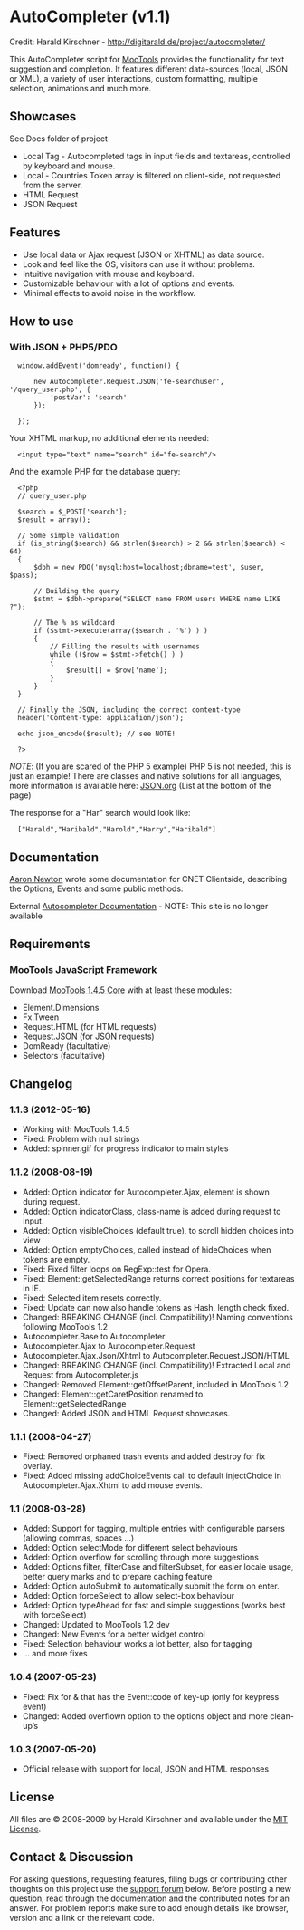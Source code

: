 AutoCompleter (v1.1)
====================

Credit: Harald Kirschner - http://digitarald.de/project/autocompleter/

This AutoCompleter script for [MooTools](http://mootools.net/) provides the functionality for text suggestion and completion. 
It features different data-sources (local, JSON or XML), a variety of user interactions, custom formatting, multiple selection, 
animations and much more.


Showcases
---------

See Docs folder of project

* Local Tag - Autocompleted tags in input fields and textareas, controlled by keyboard and mouse.
* Local - Countries Token array is filtered on client-side, not requested from the server.
* HTML Request
* JSON Request


Features
--------

* Use local data or Ajax request (JSON or XHTML) as data source.
* Look and feel like the OS, visitors can use it without problems.
* Intuitive navigation with mouse and keyboard.
* Customizable behaviour with a lot of options and events.
* Minimal effects to avoid noise in the workflow.

How to use
----------

### With JSON + PHP5/PDO

      window.addEvent('domready', function() {
 
          new Autocompleter.Request.JSON('fe-searchuser', '/query_user.php', {
              'postVar': 'search'
          });
 
      });
      
Your XHTML markup, no additional elements needed:

      <input type="text" name="search" id="fe-search"/>
      
And the example PHP for the database query:

      <?php
      // query_user.php
 
      $search = $_POST['search'];
      $result = array();
 
      // Some simple validation
      if (is_string($search) && strlen($search) > 2 && strlen($search) < 64)
      {
          $dbh = new PDO('mysql:host=localhost;dbname=test', $user, $pass);
 
          // Building the query
          $stmt = $dbh->prepare("SELECT name FROM users WHERE name LIKE ?");
 
          // The % as wildcard
          if ($stmt->execute(array($search . '%') ) )
          {
              // Filling the results with usernames
              while (($row = $stmt->fetch() ) )
              {
                  $result[] = $row['name'];
              }
          }
      }
 
      // Finally the JSON, including the correct content-type
      header('Content-type: application/json');
 
      echo json_encode($result); // see NOTE!
 
      ?>
      
*NOTE*: (If you are scared of the PHP 5 example) PHP 5 is not needed, this is just an example! There are classes and native solutions for all languages, 
more information is available here: [JSON.org](http://json.org/) (List at the bottom of the page)

The response for a "Har" search would look like:

      ["Harald","Haribald","Harold","Harry","Haribald"]


Documentation
-------------

[Aaron Newton](http://www.mootorial.com/) wrote some documentation for CNET Clientside, describing the Options, Events and some public methods:

External [Autocompleter Documentation](http://clientside.cnet.com/docs/3rdParty/Autocompleter) - NOTE: This site is no longer available


Requirements
------------

### MooTools JavaScript Framework

Download [MooTools 1.4.5 Core](http://mootools.net/core) with at least these modules:

* Element.Dimensions
* Fx.Tween
* Request.HTML (for HTML requests)
* Request.JSON (for JSON requests)
* DomReady (facultative)
* Selectors (facultative)


Changelog
---------

### 1.1.3 (2012-05-16)
* Working with MooTools 1.4.5
* Fixed: Problem with null strings
* Added: spinner.gif for progress indicator to main styles

### 1.1.2 (2008-08-19)
* Added: Option indicator for Autocompleter.Ajax, element is shown during request.
* Added: Option indicatorClass, class-name is added during request to input.
* Added: Option visibleChoices (default true), to scroll hidden choices into view
* Added: Option emptyChoices, called instead of hideChoices when tokens are empty.
* Fixed: Fixed filter loops on RegExp::test for Opera.
* Fixed: Element::getSelectedRange returns correct positions for textareas in IE.
* Fixed: Selected item resets correctly.
* Fixed: Update can now also handle tokens as Hash, length check fixed.
* Changed: BREAKING CHANGE (incl. Compatibility)! Naming conventions following MooTools 1.2
 * Autocompleter.Base to Autocompleter
 * Autocompleter.Ajax to Autocompleter.Request
 * Autocompleter.Ajax.Json/Xhtml to Autocompleter.Request.JSON/HTML
* Changed: BREAKING CHANGE (incl. Compatibility)! Extracted Local and Request from Autocompleter.js
* Changed: Removed Element::getOffsetParent, included in MooTools 1.2
* Changed: Element::getCaretPosition renamed to Element::getSelectedRange
* Changed: Added JSON and HTML Request showcases.

### 1.1.1 (2008-04-27)
* Fixed: Removed orphaned trash events and added destroy for fix overlay.
* Fixed: Added missing addChoiceEvents call to default injectChoice in Autocompleter.Ajax.Xhtml to add mouse events.

### 1.1 (2008-03-28)
* Added: Support for tagging, multiple entries with configurable parsers (allowing commas, spaces …)
* Added: Option selectMode for different select behaviours
* Added: Option overflow for scrolling through more suggestions
* Added: Options filter, filterCase and filterSubset, for easier locale usage, better query marks and to prepare caching feature
* Added: Option autoSubmit to automatically submit the form on enter.
* Added: Option forceSelect to allow select-box behaviour
* Added: Option typeAhead for fast and simple suggestions (works best with forceSelect)
* Changed: Updated to MooTools 1.2 dev
* Changed: New Events for a better widget control
* Fixed: Selection behaviour works a lot better, also for tagging
* … and more fixes

### 1.0.4 (2007-05-23)
* Fixed: Fix for & that has the Event::code of key-up (only for keypress event)
* Changed: Added overflown option to the options object and more clean-up’s

### 1.0.3 (2007-05-20)
* Official release with support for local, JSON and HTML responses


License
-------

All files are © 2008-2009 by Harald Kirschner and available under the [MIT License](http://www.opensource.org/licenses/mit-license.php).


Contact & Discussion
--------------------

For asking questions, requesting features, filing bugs or contributing other thoughts on this project use the [support forum](http://digitarald.de/forums/) below. 
Before posting a new question, read through the documentation and the contributed notes for an answer. For problem reports make sure to add enough details like 
browser, version and a link or the relevant code.
